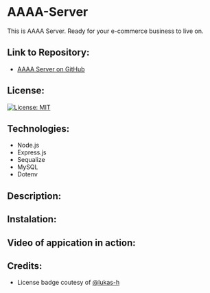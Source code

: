 # AAAA-Server

This is AAAA Server. Ready for your e-commerce business to live on.

## Link to Repository:

* [AAAA Server on GitHub](https://github.com/OnlyMeHere/AAAA-Server)

## License:

[![License: MIT](https://img.shields.io/badge/License-MIT-yellow.svg)](https://opensource.org/licenses/MIT)

## Technologies:

* Node.js
* Express.js
* Sequalize
* MySQL
* Dotenv

## Description:


## Instalation:




## Video of appication in action:





## Credits:

 * License badge coutesy of [@lukas-h](https://gist.github.com/lukas-h/2a5d00690736b4c3a7ba)


